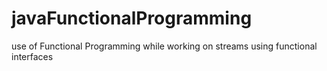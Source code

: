 # javaFunctionalProgramming
use of Functional Programming  while working on  streams using functional interfaces
